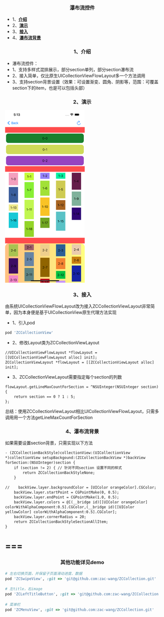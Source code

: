 <h3 align = "center">瀑布流控件</h3>

* 1、**[介绍](#-----1-----)**
* 2、**[演示](#-----2-----)**
* 3、**[接入](#-----3-----)**
* 4、**[瀑布流背景](#-----4-----)**


<h3 id="-----1-----" align = "center">1、介绍</h3>

 * 瀑布流控件：
  *  1、支持多样式混排展示，部分section单列，部分section瀑布流
  *  2、接入简单，仅比原生UICollectionViewFlowLayout多一个方法调用
  *  3、支持section背景设置（效果：可设置渐变、圆角、阴影等，范围：可覆盖section下的item，也是可以包括头部）

<h3 id="-----2-----" align = "center">2、演示</h3>

<img src="README_source/ZCCollectionView.png" title="演示" width = "260dp" />

<h3 id="-----3-----" align = "center">3、接入</h3>

由系统UICollectionViewFlowLayout改为接入ZCCollectionViewLayout非常简单，因为本身便是基于UICollectionView原生代理方法实现

* 1、引入pod

```ruby
pod 'ZCCollectionView'
```

* 2、修改Layout类为ZCCollectionViewLayout

```obj-c
//UICollectionViewFlowLayout *flowLayout = [[UICollectionViewFlowLayout alloc] init];
ZCCollectionViewLayout *flowLayout = [[ZCCollectionViewLayout alloc] init];
```

* 3、ZCCollectionViewLayout需要指定每个section的列数

```obj-c
flowLayout.getLineMaxCountForSection = ^NSUInteger(NSUInteger section) {
    return section == 0 ? 1 : 5;
};
```

总结：使用ZCCollectionViewLayout相比UICollectionViewFlowLayout，只需多调用用一个方法getLineMaxCountForSection

<h3 id="-----4-----" align = "center">4、瀑布流背景</h3>

如果需要设置section背景，只需实现以下方法

```obj-c
- (ZCCollectionBackStyle)collectionView:(UICollectionView *)collectionView setupBackgound:(ZCCollectionBackView *)backView forSection:(NSUInteger)section {
    if (section != 2) { // 针对不同section 设置不同的样式
        return ZCCollectionBackStyleNone;
    }
    
//    backView.layer.backgroundColor = [UIColor orangeColor].CGColor;
    backView.layer.startPoint = CGPointMake(0, 0.5);
    backView.layer.endPoint = CGPointMake(1.0, 0.5);
    backView.layer.colors = @[(__bridge id)[[UIColor orangeColor] colorWithAlphaComponent:0.5].CGColor,(__bridge id)[[UIColor yellowColor] colorWithAlphaComponent:0.5].CGColor];
    backView.layer.cornerRadius = 20;
    return ZCCollectionBackStyleSectionAllItem;
}
```

===
===

<h3 id="-----5-----" align = "center">其他功能详见demo</h3>

```ruby
# 左右切换页面，并保留子页面滑动进度、数据
pod 'ZCSwipeView', :git => 'git@github.com:zac-wang/ZCCollection.git'

# 左title，右image
pod 'ZCLeftTitleButton', :git => 'git@github.com:zac-wang/ZCCollection.git'

# 菜单栏
pod 'ZCMenuView', :git => 'git@github.com:zac-wang/ZCCollection.git'

```
